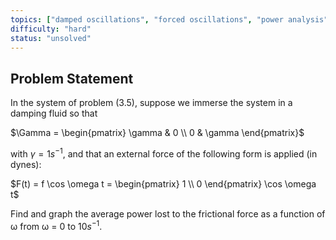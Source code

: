 ```yaml
---
topics: ["damped oscillations", "forced oscillations", "power analysis"]
difficulty: "hard"
status: "unsolved"
---
```


## Problem Statement
In the system of problem (3.5), suppose we immerse the system in a damping
fluid so that

$\Gamma = \begin{pmatrix} \gamma & 0 \\ 0 & \gamma \end{pmatrix}$

with $\gamma = 1 s^{-1}$, and that an external force of the following form is applied (in dynes):

$F(t) = f \cos \omega t = \begin{pmatrix} 1 \\ 0 \end{pmatrix} \cos \omega t$

Find and graph the average power lost to the frictional force as a function of ω from ω = 0 to $10 s^{-1}$.